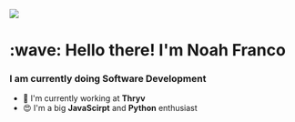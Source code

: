 <img src="https://coursework.vschool.io/content/images/size/w2000/2016/03/javascript-logo-banner.jpg"> </img>

<h1 align="left" id="macropower-title">:wave: Hello there! I'm Noah Franco</h1>
<h3 align="left">I am currently doing Software Development</h3>

<p align="left">

- 🏢 I'm currently working at **Thryv**
- 😍 I'm a big **JavaScirpt** and **Python** enthusiast
<br>

